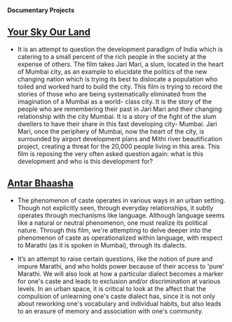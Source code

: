 **Documentary Projects**

## [Your Sky Our Land](https://www.youtube.com/watch?v=Qabk0_AtEr4)
- It is an attempt to question the development paradigm of India which is catering to a small percent of the rich people in the society at the expense of others. The film takes Jari Mari, a slum, located in the heart of Mumbai city, as an example to elucidate the politics of the new  changing nation  which is trying its best to dislocate a population who toiled and worked hard to build the city.
 This film is trying to record the stories of those who are being systematically eliminated from the imagination of a Mumbai as a world- class city. It is the story of the people who are remembering their past in Jari Mari and their changing relationship with the city Mumbai.  It is a story of the fight of the slum dwellers to have their share in this fast developing city- Mumbai.
Jari Mari, once the periphery of Mumbai, now the heart of the city, is surrounded by airport development plans and Mithi river beautification project, creating a threat for the 20,000 people living in this area. This film is reposing the very often asked question again: what is this development and who is this development for?


## [Antar Bhaasha](https://www.youtube.com/watch?v=JkIdlMv19zs)
- The phenomenon of caste operates in various ways in an urban setting. Though not explicitly seen, through everyday relationships, it subtly operates through mechanisms like language.
Although language seems like a natural or neutral phenomenon, one must realize its political nature. Through this film, we're attempting to delve deeper into the phenomenon of caste as operationalized within language, with respect to Marathi (as it is spoken in Mumbai), through its dialects.
 
- It’s an attempt to raise certain questions, like the notion of pure and impure Marathi, and who holds power because of their access to 'pure' Marathi. We will also look at how a particular dialect becomes a marker for one's caste and leads to exclusion and/or discrimination at various levels. In an urban space, it is critical to look at the affect that the compulsion of unlearning one's caste dialect has, since it is not only about reworking one's vocabulary and individual habits, but also leads to an erasure of memory and association with one's community.
